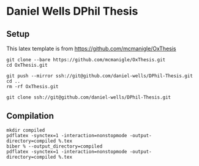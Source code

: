 # Daniel Wells DPhil Thesis

## Setup
This latex template is from https://github.com/mcmanigle/OxThesis
```{bash}
git clone --bare https://github.com/mcmanigle/OxThesis.git
cd OxThesis.git

git push --mirror ssh://git@github.com/daniel-wells/DPhil-Thesis.git
cd ..
rm -rf OxThesis.git

git clone ssh://git@github.com/daniel-wells/DPhil-Thesis.git
```

## Compilation
```{bash}
mkdir compiled
pdflatex -synctex=1 -interaction=nonstopmode -output-directory=compiled %.tex
biber % --output_directory=compiled
pdflatex -synctex=1 -interaction=nonstopmode -output-directory=compiled %.tex
```